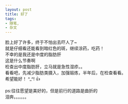 ```yaml
---
layout: post
title: 好了
tags:
- 随笔,
- 杂文
---
```



脸上好了许多，终于不怕出去吓人了~  
就是仔细看还能看到暗红色的斑，继续涂药，吃药！  
不幸的是我还是中度的脂肪肝  
这是什么节奏啊  
检查出中度脂肪肝，立马就是急性湿疹。。  
看看吧，先减少脂肪类摄入，加强锻炼，半年后，在检查看看。  
希望能好！ ^_^!  :+1:
  

  
  
  
  
ps:往往愿望是美好的，但是前行的道路是曲折的  
泪奔。。。。。。  